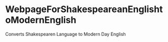 # WebpageForShakespeareanEnglishtoModernEnglish
Converts Shakespearen Language to Modern Day English
